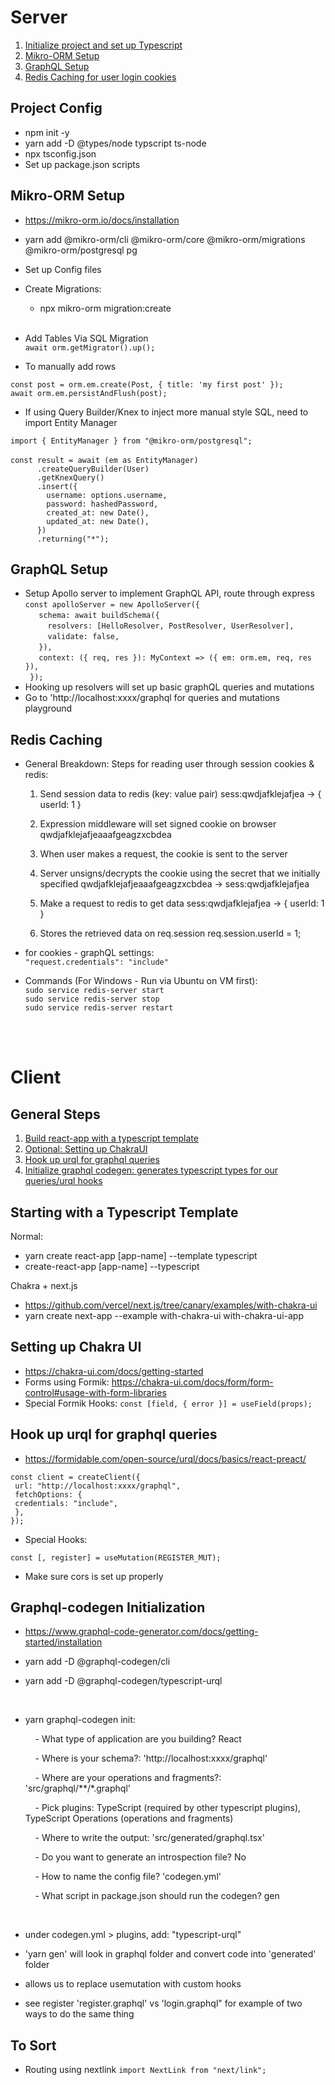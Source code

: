 # Server

1. [Initialize project and set up Typescript](#Project-Config)
2. [Mikro-ORM Setup](#Mikro-ORM-Setup)
3. [GraphQL Setup](#GraphQL-Setup)
4. [Redis Caching for user login cookies](#Redis-Caching)

## Project Config

- npm init -y
- yarn add -D @types/node typscript ts-node
- npx tsconfig.json
- Set up package.json scripts

## Mikro-ORM Setup

- https://mikro-orm.io/docs/installation
- yarn add @mikro-orm/cli @mikro-orm/core @mikro-orm/migrations @mikro-orm/postgresql pg
- Set up Config files

- Create Migrations:
  - npx mikro-orm migration:create <br /> <br />

- Add Tables Via SQL Migration <br />
```await orm.getMigrator().up();```

- To manually add rows

```const post = orm.em.create(Post, { title: 'my first post' }); ``` <br />
```await orm.em.persistAndFlush(post);```

 - If using Query Builder/Knex to inject more manual style SQL, need to import Entity Manager

 ``` import { EntityManager } from "@mikro-orm/postgresql"; ``` <br /> <br />
 ``` const result = await (em as EntityManager) ``` <br />
 ```       .createQueryBuilder(User) ``` <br />
 ```       .getKnexQuery() ``` <br />
 ```       .insert({ ``` <br />
 ```         username: options.username, ``` <br />
 ```         password: hashedPassword, ``` <br />
 ```         created_at: new Date(), ``` <br />
 ```         updated_at: new Date(), ``` <br />
 ```       }) ``` <br />
 ```       .returning("*"); ``` <br />

## GraphQL Setup

- Setup Apollo server to implement GraphQL API, route through express <br />
``` const apolloServer = new ApolloServer({ ``` <br />
```    schema: await buildSchema({ ``` <br />
```      resolvers: [HelloResolver, PostResolver, UserResolver], ``` <br />
```      validate: false, ``` <br />
```    }), ``` <br />
```    context: ({ req, res }): MyContext => ({ em: orm.em, req, res }), ``` <br />
```  }); ``` <br />
- Hooking up resolvers will set up basic graphQL queries and mutations
- Go to 'http://localhost:xxxx/graphql for queries and mutations playground

## Redis Caching

- General Breakdown: Steps for reading user through session cookies & redis:

  1. Send session data to redis (key: value pair)
  sess:qwdjafklejafjea -> { userId: 1 }

  2. Expression middleware will set signed cookie on browser
  qwdjafklejafjeaaafgeagzxcbdea

  3. When user makes a request, the cookie is sent to the server

  4. Server unsigns/decrypts the cookie using the secret that we initially specified
  qwdjafklejafjeaaafgeagzxcbdea -> sess:qwdjafklejafjea

  5. Make a request to redis to get data
  sess:qwdjafklejafjea -> { userId: 1 }

  6. Stores the retrieved data on req.session
  req.session.userId = 1;

- for cookies - graphQL settings: <br />
```"request.credentials": "include"```

- Commands (For Windows - Run via Ubuntu on VM first): <br />
```sudo service redis-server start``` <br />
```sudo service redis-server stop``` <br />
```sudo service redis-server restart``` <br />

<br /> <br />

# Client

## General Steps

1. [Build react-app with a typescript template](#Starting-with-a-Typescript-Template)
2. [Optional: Setting up ChakraUI](#Setting-up-Chakra-UI)
3. [Hook up urql for graphql queries](#Hook-up-urql-for-graphql-queries)
4. [Initialize graphql codegen: generates typescript types for our queries/urql hooks](#Graphql-codgen-Initialization)

## Starting with a Typescript Template

Normal:

- yarn create react-app [app-name] --template typescript
- create-react-app [app-name] --typescript

Chakra + next.js

- https://github.com/vercel/next.js/tree/canary/examples/with-chakra-ui
- yarn create next-app --example with-chakra-ui with-chakra-ui-app

## Setting up Chakra UI

- https://chakra-ui.com/docs/getting-started
- Forms using Formik:  https://chakra-ui.com/docs/form/form-control#usage-with-form-libraries
- Special Formik Hooks:
``` const [field, { error }] = useField(props); ```


## Hook up urql for graphql queries

- https://formidable.com/open-source/urql/docs/basics/react-preact/

`const client = createClient({ ` <br />
` url: "http://localhost:xxxx/graphql",` <br />
` fetchOptions: {` <br />
` credentials: "include",` <br />
` },` <br />
`});` <br />

- Special Hooks:

`const [, register] = useMutation(REGISTER_MUT);`

- Make sure cors is set up properly

## Graphql-codegen Initialization

- https://www.graphql-code-generator.com/docs/getting-started/installation

- yarn add -D @graphql-codegen/cli

- yarn add -D @graphql-codegen/typescript-urql

<br />

- yarn graphql-codegen init:

  &nbsp;&nbsp;&nbsp; - What type of application are you building? React

  &nbsp;&nbsp;&nbsp; - Where is your schema?: 'http://localhost:xxxx/graphql'

  &nbsp;&nbsp;&nbsp; - Where are your operations and fragments?: 'src/graphql/**/*.graphql'

  &nbsp;&nbsp;&nbsp; - Pick plugins: TypeScript (required by other typescript plugins), TypeScript Operations (operations and fragments)

  &nbsp;&nbsp;&nbsp; - Where to write the output: 'src/generated/graphql.tsx'

  &nbsp;&nbsp;&nbsp; - Do you want to generate an introspection file? No

  &nbsp;&nbsp;&nbsp; - How to name the config file? 'codegen.yml'

  &nbsp;&nbsp;&nbsp; - What script in package.json should run the codegen? gen

<br />

- under codegen.yml > plugins, add: "typescript-urql"

- 'yarn gen' will look in graphql folder and convert code into 'generated' folder

- allows us to replace usemutation with custom hooks

- see register 'register.graphql' vs 'login.graphql" for example of two ways to do the same thing

## To Sort

- Routing using nextlink
``` import NextLink from "next/link"; ```